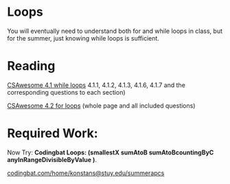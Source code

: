 # Loops

You will eventually need to understand both for and while loops in class, but for the summer, just knowing while loops is sufficient. 

# Reading
[CSAwesome 4.1 while loops](https://runestone.academy/ns/books/published/csawesome/Unit4-Iteration/topic-4-1-while-loops.html)
4.1.1, 4.1.2, 4.1.3, 4.1.6, 4.1.7 and the corresponding questions to each section)

[CSAwesome 4.2 for loops](https://runestone.academy/ns/books/published/csawesome/Unit4-Iteration/topic-4-2-for-loops.html)
(whole page and all included questions)

# Required Work:

Now Try: **Codingbat Loops: (smallestX  sumAtoB  sumAtoBcountingByC  anyInRangeDivisibleByValue )**.

[codingbat.com/home/konstans@stuy.edu/summerapcs](https://codingbat.com/home/konstans@stuy.edu/summerapcs)
